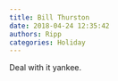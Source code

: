```yaml
---
title: Bill Thurston
date: 2018-04-24 12:35:42
authors: Ripp
categories: Holiday
---
```


 Deal with it yankee.